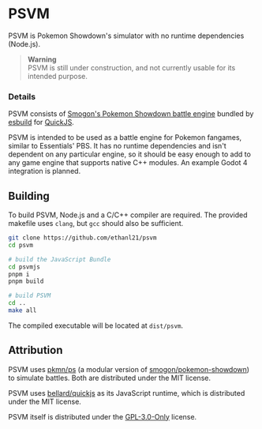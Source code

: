 # PSVM

PSVM is Pokemon Showdown's simulator with no runtime dependencies (Node.js).

> **Warning**  
PSVM is still under construction, and not currently usable for its intended purpose.

### Details
PSVM consists of [Smogon's Pokemon Showdown battle engine](https://github.com/smogon/pokemon-showdown) bundled by [esbuild](https://esbuild.github.io) for [QuickJS](https://github.com/bellard/quickjs).

PSVM is intended to be used as a battle engine for Pokemon fangames, similar to Essentials' PBS. It has no runtime dependencies and isn't dependent on any particular engine, so it should be easy enough to add to any game engine that supports native C++ modules. An example Godot 4 integration is planned.

## Building
To build PSVM, Node.js and a C/C++ compiler are required. The provided makefile uses ``clang``, but ``gcc`` should also be sufficient.

```bash
git clone https://github.com/ethanl21/psvm
cd psvm

# build the JavaScript Bundle
cd psvmjs
pnpm i
pnpm build

# build PSVM
cd ..
make all
```
The compiled executable will be located at ``dist/psvm``.

## Attribution
PSVM uses [pkmn/ps](https://github.com/pkmn/ps) (a modular version of [smogon/pokemon-showdown](https://github.com/smogon/pokemon-showdown)) to simulate battles. Both are distributed under the MIT license.

PSVM uses [bellard/quickjs](https://github.com/bellard/quickjs) as its JavaScript runtime, which is distributed under the MIT license.

PSVM itself is distributed under the [GPL-3.0-Only](https://choosealicense.com/licenses/gpl-3.0/) license.